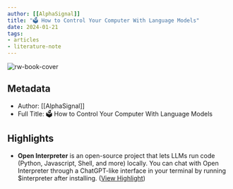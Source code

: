 ```yaml
---
author: [[AlphaSignal]]
title: "🗳️ How to Control Your Computer With Language Models"
date: 2024-01-21
tags: 
- articles
- literature-note
---
```

![rw-book-cover](https://readwise-assets.s3.amazonaws.com/static/images/article0.00998d930354.png)

## Metadata
- Author: [[AlphaSignal]]
- Full Title: 🗳️ How to Control Your Computer With Language Models

## Highlights
- **Open Interpreter** is an open-source project that lets LLMs run code (Python, Javascript, Shell, and more) locally. You can chat with Open Interpreter through a ChatGPT-like interface in your terminal by running $interpreter after installing. ([View Highlight](https://read.readwise.io/read/01hmhv9zq91wfn4pz6tb5111ss))
